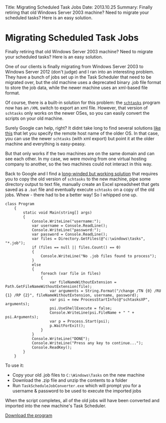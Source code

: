Title: Migrating Scheduled Task Jobs
Date: 2013.10.25
Summary: Finally retiring that old Windows Server 2003 machine? Need to migrate your scheduled tasks? Here is an easy solution.

<div class="hero-unit">
<h1>Migrating Scheduled Task Jobs</h1>
<p>Finally retiring that old Windows Server 2003 machine? Need to migrate your scheduled tasks? Here is an easy solution.</p>
</div>

One of our clients is finally migrating from Windows Server 2003 to Windows Server 2012 (don't judge) and I ran into an interesting problem. They have a bunch of jobs set up in the Task Scheduler that need to be migrated over, but the old machine uses a deprecated binary .job file format to store the job data, while the newer machine uses an xml-based file format.

Of course, there is a built-in solution for this problem: the [`schtasks`][schtasks] program now has an `/XML` switch to export an xml file. However, that version of `schtasks` only works on the newer OSes, so you can easily convert the scripts on your old machine.

Surely Google can help, right? It didnt take long to find several solutions [like this][remotemachine] that let you specify the remote host name of the older OS. In that case, you can use the newer `schtasks` (with xml export) but point it at the older machine and everything is easy-peasy.

But that only works if the two machines are on the same domain and can see each other. In my case, we were moving from one virtual hosting company to another, so the two machines could not interact in this way.

Back to Google and I find a [long-winded but working solution][solution] that requires you to copy the old version of `schtasks` to the new machine, pipe some directory output to text file, manually create an Excel spreadsheet that gets saved as a `.bat` file and eventually execute `schtasks` on a copy of the old jobs. Whew - there had to be a better way! So I whipped one up.

<pre><code class="csharp"><span class="keyword">class</span> Program
    {
        <span class="keyword">static</span> <span class="keyword">void</span> Main(<span class="keyword">string</span>[] args)
        {
            Console.WriteLine(<span class="string">&quot;username:&quot;</span>);
            <span class="keyword">var</span> username = Console.ReadLine();
            Console.WriteLine(<span class="string">&quot;password:&quot;</span>);
            <span class="keyword">var</span> password = Console.ReadLine();
            <span class="keyword">var</span> files = Directory.GetFiles(@<span class="string">&quot;c:\windows\tasks&quot;</span>, <span class="string">&quot;*.job&quot;</span>);
            <span class="keyword">if</span> (files == <span class="keyword">null</span> || files.Count() == 0)
            {
                Console.WriteLine(<span class="string">&quot;No .job files found to process&quot;</span>);
            }
            <span class="keyword">else</span>
            {
                <span class="keyword">foreach</span> (<span class="keyword">var</span> file <span class="keyword">in</span> files)
                {
                    <span class="keyword">var</span> fileNameWithoutExtension = Path.GetFileNameWithoutExtension(file);
                    <span class="keyword">var</span> arguments = String.Format(<span class="string">&quot;/change /TN {0} /RU {1} /RP {2}&quot;</span>, fileNameWithoutExtension, username, password);
                    <span class="keyword">var</span> psi = <span class="keyword">new</span> ProcessStartInfo(@<span class="string">&quot;schtasksXP&quot;</span>, arguments);
                    psi.UseShellExecute = <span class="keyword">false</span>;
                    Console.WriteLine(psi.FileName + <span class="string">&quot; &quot;</span> + psi.Arguments);
                    <span class="keyword">var</span> p = Process.Start(psi);
                    p.WaitForExit();
                }
            }
            Console.WriteLine(<span class="string">&quot;DONE&quot;</span>);
            Console.WriteLine(<span class="string">&quot;Press any key to continue...&quot;</span>);
            Console.ReadKey();
        }
    }
</code></pre>

To use it:

- Copy your old .job files to `C:\Windows\Tasks` on the new machine
- Download the .zip file and unzip the contents to a folder
- Run `TaskScheduleJobConverter.exe` which will prompt you for a username & password to be used to execute the imported jobs

When the script completes, all of the old jobs will have been converted and imported into the new machine's Task Scheduler.

[Download the program][download]

[schtasks]: http://msdn.microsoft.com/en-us/library/windows/desktop/bb736357%28v=vs.85%29.aspx
[remotemachine]: http://jon.netdork.net/2011/03/08/powershell-and-exporting-windows-scheduled-tasks/
[solution]: http://superuser.com/a/596401
[download]: /downloads/TaskScheduleJobConverter.zip